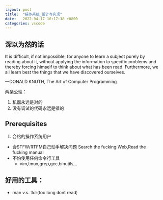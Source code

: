 ```yaml
---
layout: post
title:  "操作系统_设计与实现"
date:   2022-04-17 10:17:38 +0800
categories: vscode
---
```




## 深以为然的话

It is difficult, if not impossible, for anyone to learn a subject purely by reading about it, without applying the information to specific problems and thereby forcing himself to think about what has been read. Furthermore, we all learn best the things that we have discovered ourselves.

—DONALD KNUTH, The Art of Computer Programming


两条公理：
1. 机器永远是对的
2. 没有调试的代码永远是错的


## Prerequisites

1. 合格的操作系统用户
- 会STFW/RTFM自己动手解决问题 Search the fucking Web,Read the fucking manual
- 不怕使用任何命令行工具
    - vim,tmux,grep,gcc,binutils,..

## 好用的工具：
- man v.s. tldr(too long dont read)

